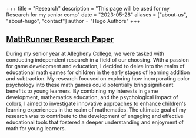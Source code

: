 +++
title = "Research"
description = "This page will be used for my Research for my senior comp"
date = "2023-05-28"
aliases = ["about-us", "about-hugo", "contact"]
author = "Hugo Authors"
+++


## [MathRunner Research Paper](https://github.com/ReadyResearchers/cmpsc-600-fall-2022-and-spring-2023-senior-thesis-Peter-Snipes/releases/tag/senior_thesis-Peter_Snipes-0.1.88)

During my senior year at Allegheny College, we were tasked with conducting independent research in a field of our choosing. With a passion for game development and education, I decided to delve into the realm of educational math games for children in the early stages of learning addition and subtraction. My research focused on exploring how incorporating color psychology into these math games could potentially bring significant benefits to young learners. By combining my interests in game development, mathematics education, and the psychological impact of colors, I aimed to investigate innovative approaches to enhance children's learning experiences in the realm of mathematics. The ultimate goal of my research was to contribute to the development of engaging and effective educational tools that fostered a deeper understanding and enjoyment of math for young learners.
  